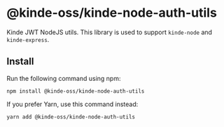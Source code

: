 # @kinde-oss/kinde-node-auth-utils

Kinde JWT NodeJS utils. This library is used to support `kinde-node` and `kinde-express`.

## Install

Run the following command using npm:

```
npm install @kinde-oss/kinde-node-auth-utils
```

If you prefer Yarn, use this command instead:

```
yarn add @kinde-oss/kinde-node-auth-utils
```
